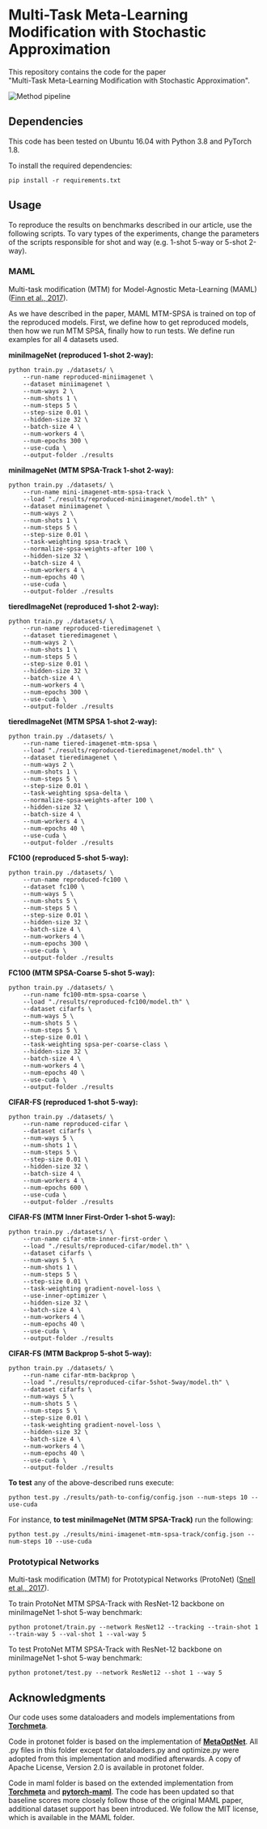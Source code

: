 # Multi-Task Meta-Learning Modification with Stochastic Approximation

This repository contains the code for the paper<br/> 
"Multi-Task Meta-Learning Modification with Stochastic Approximation".

![Method pipeline](https://github.com/andrewbo29/mtm-meta-learning-sa/blob/master/mtm_pipeline.png)

## Dependencies
This code has been tested on Ubuntu 16.04 with Python 3.8 and PyTorch 1.8.

To install the required dependencies:
```
pip install -r requirements.txt
```

## Usage
To reproduce the results on benchmarks described in our article, use the following scripts. To vary types of the experiments, change the parameters of the scripts responsible for shot and way (e.g. 1-shot 5-way or 5-shot 2-way).

### MAML
Multi-task modification (MTM) for Model-Agnostic Meta-Learning (MAML) ([Finn et al., 2017](https://arxiv.org/abs/1703.03400)).

As we have described in the paper, MAML MTM-SPSA is trained on top of the reproduced models. First, we define how to get reproduced models, then how we run MTM SPSA, finally how to run tests. We define run examples for all 4 datasets used.

**miniImageNet (reproduced 1-shot 2-way):**
```
python train.py ./datasets/ \
    --run-name reproduced-miniimagenet \
    --dataset miniimagenet \
    --num-ways 2 \
    --num-shots 1 \
    --num-steps 5 \
    --step-size 0.01 \
    --hidden-size 32 \
    --batch-size 4 \
    --num-workers 4 \
    --num-epochs 300 \
    --use-cuda \
    --output-folder ./results
```

**miniImageNet (MTM SPSA-Track 1-shot 2-way):**
```
python train.py ./datasets/ \
    --run-name mini-imagenet-mtm-spsa-track \
    --load "./results/reproduced-miniimagenet/model.th" \
    --dataset miniimagenet \
    --num-ways 2 \
    --num-shots 1 \
    --num-steps 5 \
    --step-size 0.01 \
    --task-weighting spsa-track \
    --normalize-spsa-weights-after 100 \
    --hidden-size 32 \
    --batch-size 4 \
    --num-workers 4 \
    --num-epochs 40 \
    --use-cuda \
    --output-folder ./results
```

**tieredImageNet (reproduced 1-shot 2-way):**
```
python train.py ./datasets/ \
    --run-name reproduced-tieredimagenet \
    --dataset tieredimagenet \
    --num-ways 2 \
    --num-shots 1 \
    --num-steps 5 \
    --step-size 0.01 \
    --hidden-size 32 \
    --batch-size 4 \
    --num-workers 4 \
    --num-epochs 300 \
    --use-cuda \
    --output-folder ./results
```

**tieredImageNet (MTM SPSA 1-shot 2-way):**
```
python train.py ./datasets/ \
    --run-name tiered-imagenet-mtm-spsa \
    --load "./results/reproduced-tieredimagenet/model.th" \
    --dataset tieredimagenet \
    --num-ways 2 \
    --num-shots 1 \
    --num-steps 5 \
    --step-size 0.01 \
    --task-weighting spsa-delta \
    --normalize-spsa-weights-after 100 \
    --hidden-size 32 \
    --batch-size 4 \
    --num-workers 4 \
    --num-epochs 40 \
    --use-cuda \
    --output-folder ./results
```

**FC100 (reproduced 5-shot 5-way):**
```
python train.py ./datasets/ \
    --run-name reproduced-fc100 \
    --dataset fc100 \
    --num-ways 5 \
    --num-shots 5 \
    --num-steps 5 \
    --step-size 0.01 \
    --hidden-size 32 \
    --batch-size 4 \
    --num-workers 4 \
    --num-epochs 300 \
    --use-cuda \
    --output-folder ./results
```

**FC100 (MTM SPSA-Coarse 5-shot 5-way):**
```
python train.py ./datasets/ \
    --run-name fc100-mtm-spsa-coarse \
    --load "./results/reproduced-fc100/model.th" \
    --dataset cifarfs \
    --num-ways 5 \
    --num-shots 5 \
    --num-steps 5 \
    --step-size 0.01 \
    --task-weighting spsa-per-coarse-class \
    --hidden-size 32 \
    --batch-size 4 \
    --num-workers 4 \
    --num-epochs 40 \
    --use-cuda \
    --output-folder ./results
```

**CIFAR-FS (reproduced 1-shot 5-way):**
```
python train.py ./datasets/ \
    --run-name reproduced-cifar \
    --dataset cifarfs \
    --num-ways 5 \
    --num-shots 1 \
    --num-steps 5 \
    --step-size 0.01 \
    --hidden-size 32 \
    --batch-size 4 \
    --num-workers 4 \
    --num-epochs 600 \
    --use-cuda \
    --output-folder ./results
```

**CIFAR-FS (MTM Inner First-Order 1-shot 5-way):**
```
python train.py ./datasets/ \
    --run-name cifar-mtm-inner-first-order \
    --load "./results/reproduced-cifar/model.th" \
    --dataset cifarfs \
    --num-ways 5 \
    --num-shots 1 \
    --num-steps 5 \
    --step-size 0.01 \
    --task-weighting gradient-novel-loss \
    --use-inner-optimizer \
    --hidden-size 32 \
    --batch-size 4 \
    --num-workers 4 \
    --num-epochs 40 \
    --use-cuda \
    --output-folder ./results
```

**CIFAR-FS (MTM Backprop 5-shot 5-way):**
```
python train.py ./datasets/ \
    --run-name cifar-mtm-backprop \
    --load "./results/reproduced-cifar-5shot-5way/model.th" \
    --dataset cifarfs \
    --num-ways 5 \
    --num-shots 5 \
    --num-steps 5 \
    --step-size 0.01 \
    --task-weighting gradient-novel-loss \
    --hidden-size 32 \
    --batch-size 4 \
    --num-workers 4 \
    --num-epochs 40 \
    --use-cuda \
    --output-folder ./results
```

**To test** any of the above-described runs execute:
```
python test.py ./results/path-to-config/config.json --num-steps 10 --use-cuda
```

For instance, **to test miniImageNet (MTM SPSA-Track)** run the following:
```
python test.py ./results/mini-imagenet-mtm-spsa-track/config.json --num-steps 10 --use-cuda
```


### Prototypical Networks
Multi-task modification (MTM) for Prototypical Networks (ProtoNet) ([Snell et al., 2017](https://arxiv.org/abs/1703.05175)).

To train ProtoNet MTM SPSA-Track with ResNet-12 backbone on miniImageNet 1-shot 5-way benchmark:
```
python protonet/train.py --network ResNet12 --tracking --train-shot 1 --train-way 5 --val-shot 1 --val-way 5
```
To test ProtoNet MTM SPSA-Track with ResNet-12 backbone on miniImageNet 1-shot 5-way benchmark:
```
python protonet/test.py --network ResNet12 --shot 1 --way 5
```


## Acknowledgments

Our code uses some dataloaders and models implementations from [**Torchmeta**](https://github.com/tristandeleu/pytorch-meta).

Code in protonet folder is based on the implementation of [**MetaOptNet**](https://github.com/kjunelee/MetaOptNet). All .py files in this folder except for dataloaders.py and optimize.py were adopted from this implementation and modified afterwards. A copy of Apache License, Version 2.0 is available in protonet folder.

Code in maml folder is based on the extended implementation from [**Torchmeta**](https://github.com/tristandeleu/pytorch-meta) and [**pytorch-maml**](https://github.com/tristandeleu/pytorch-maml). The code has been updated so that baseline scores more closely follow those of the original MAML paper, additional dataset support has been introduced. We follow the MIT license, which is available in the MAML folder.
